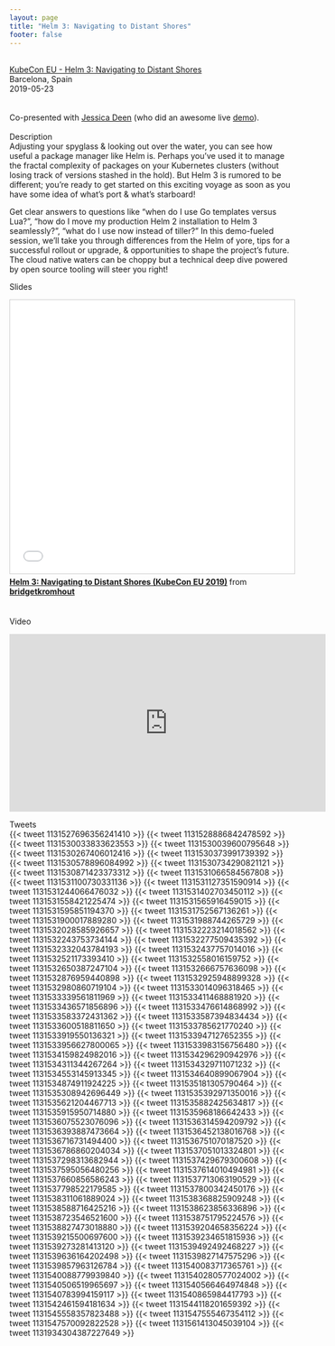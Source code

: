 ```yaml
---
layout: page
title: "Helm 3: Navigating to Distant Shores"
footer: false
---
```



<br>
<div class="views-field views-field-nothing">        <span class="field-content views-field-field-details"><a href="https://sched.co/MPXf">KubeCon EU - Helm 3: Navigating to Distant Shores</a><br>Barcelona, Spain<br><span class="date-display-start">2019-05-23</span></span></div>
<br>

<br>
Co-presented with <a href="https://twitter.com/jldeen/">Jessica Deen</a> (who did an awesome live <a href="https://github.com/jldeen/helm3-demo">demo</a>).
<br>
<br>
Description
<br>
Adjusting your spyglass & looking out over the water, you can see how useful a package manager like Helm is. Perhaps you’ve used it to manage the fractal complexity of packages on your Kubernetes clusters (without losing track of versions stashed in the hold). But Helm 3 is rumored to be different; you’re ready to get started on this exciting voyage as soon as you have some idea of what’s port & what’s starboard!
<p>
Get clear answers to questions like “when do I use Go templates versus Lua?”, “how do I move my production Helm 2 installation to Helm 3 seamlessly?”, “what do I use now instead of tiller?” In this demo-fueled session, we’ll take you through differences from the Helm of yore, tips for a successful rollout or upgrade, & opportunities to shape the project’s future. The cloud native waters can be choppy but a technical deep dive powered by open source tooling will steer you right!
<br>

Slides
<br>
<iframe src="//www.slideshare.net/slideshow/embed_code/key/5T38Zyi21jM0p4" width="595" height="485" frameborder="0" marginwidth="0" marginheight="0" scrolling="no" style="border:1px solid #CCC; border-width:1px; margin-bottom:5px; max-width: 100%;" allowfullscreen> </iframe> <div style="margin-bottom:5px"> <strong> <a href="//www.slideshare.net/bridgetkromhout/helm-3-navigating-to-distant-shores-kubecon-eu-2019" title="Helm 3: Navigating to Distant Shores (KubeCon EU 2019)" target="_blank">Helm 3: Navigating to Distant Shores (KubeCon EU 2019)</a> </strong> from <strong><a href="//www.slideshare.net/bridgetkromhout" target="_blank">bridgetkromhout</a></strong> </div>
<br>

Video
<br>
<iframe width="560" height="315" src="https://www.youtube.com/embed/lYzrhzLAxUI" frameborder="0" allow="accelerometer; autoplay; encrypted-media; gyroscope; picture-in-picture" allowfullscreen></iframe>
<p>

Tweets
<br>
{{< tweet 1131527696356241410 >}}
{{< tweet 1131528886842478592 >}}
{{< tweet 1131530033833623553 >}}
{{< tweet 1131530039600795648 >}}
{{< tweet 1131530267406012416 >}}
{{< tweet 1131530373991739392 >}}
{{< tweet 1131530578896084992 >}}
{{< tweet 1131530734290821121 >}}
{{< tweet 1131530871423373312 >}}
{{< tweet 1131531066584567808 >}}
{{< tweet 1131531100730331136 >}}
{{< tweet 1131531127351590914 >}}
{{< tweet 1131531244066476032 >}}
{{< tweet 1131531402703450112 >}}
{{< tweet 1131531558421225474 >}}
{{< tweet 1131531565916459015 >}}
{{< tweet 1131531595851194370 >}}
{{< tweet 1131531752567136261 >}}
{{< tweet 1131531900017889280 >}}
{{< tweet 1131531988744265729 >}}
{{< tweet 1131532028585926657 >}}
{{< tweet 1131532223214018562 >}}
{{< tweet 1131532243753734144 >}}
{{< tweet 1131532277509435392 >}}
{{< tweet 1131532332043784193 >}}
{{< tweet 1131532437757014016 >}}
{{< tweet 1131532521173393410 >}}
{{< tweet 1131532558016159752 >}}
{{< tweet 1131532650387247104 >}}
{{< tweet 1131532666757636098 >}}
{{< tweet 1131532876959440898 >}}
{{< tweet 1131532925948899328 >}}
{{< tweet 1131532980860719104 >}}
{{< tweet 1131533014096318465 >}}
{{< tweet 1131533339561811969 >}}
{{< tweet 1131533411468881920 >}}
{{< tweet 1131533436571856896 >}}
{{< tweet 1131533476614868992 >}}
{{< tweet 1131533583372431362 >}}
{{< tweet 1131533587394834434 >}}
{{< tweet 1131533600518811650 >}}
{{< tweet 1131533785621770240 >}}
{{< tweet 1131533919550136321 >}}
{{< tweet 1131533947127652355 >}}
{{< tweet 1131533956627800065 >}}
{{< tweet 1131533983156756480 >}}
{{< tweet 1131534159824982016 >}}
{{< tweet 1131534296290942976 >}}
{{< tweet 1131534311344267264 >}}
{{< tweet 1131534329711071232 >}}
{{< tweet 1131534553145913345 >}}
{{< tweet 1131534640899067904 >}}
{{< tweet 1131534874911924225 >}}
{{< tweet 1131535181305790464 >}}
{{< tweet 1131535308942696449 >}}
{{< tweet 1131535392971350016 >}}
{{< tweet 1131535621204467713 >}}
{{< tweet 1131535882425634817 >}}
{{< tweet 1131535915950714880 >}}
{{< tweet 1131535968186642433 >}}
{{< tweet 1131536075523076096 >}}
{{< tweet 1131536314594209792 >}}
{{< tweet 1131536393887473664 >}}
{{< tweet 1131536452138016768 >}}
{{< tweet 1131536716731494400 >}}
{{< tweet 1131536751070187520 >}}
{{< tweet 1131536786860204034 >}}
{{< tweet 1131537051013324801 >}}
{{< tweet 1131537298313682944 >}}
{{< tweet 1131537429679300608 >}}
{{< tweet 1131537595056480256 >}}
{{< tweet 1131537614010494981 >}}
{{< tweet 1131537660856586243 >}}
{{< tweet 1131537713063190529 >}}
{{< tweet 1131537798522179585 >}}
{{< tweet 1131537800342450176 >}}
{{< tweet 1131538311061889024 >}}
{{< tweet 1131538368825909248 >}}
{{< tweet 1131538588716425216 >}}
{{< tweet 1131538623856336896 >}}
{{< tweet 1131538723546521600 >}}
{{< tweet 1131538751795224576 >}}
{{< tweet 1131538827473018880 >}}
{{< tweet 1131539204658356224 >}}
{{< tweet 1131539215500697600 >}}
{{< tweet 1131539234651815936 >}}
{{< tweet 1131539273281413120 >}}
{{< tweet 1131539492492468227 >}}
{{< tweet 1131539636164202498 >}}
{{< tweet 1131539827147575296 >}}
{{< tweet 1131539857963126784 >}}
{{< tweet 1131540083717365761 >}}
{{< tweet 1131540088779939840 >}}
{{< tweet 1131540280577024002 >}}
{{< tweet 1131540506519965697 >}}
{{< tweet 1131540566464974848 >}}
{{< tweet 1131540783994159117 >}}
{{< tweet 1131540865984417793 >}}
{{< tweet 1131542461594181634 >}}
{{< tweet 1131544118201659392 >}}
{{< tweet 1131545558357823488 >}}
{{< tweet 1131547555467354112 >}}
{{< tweet 1131547570092822528 >}}
{{< tweet 1131561413045039104 >}}
{{< tweet 1131934304387227649 >}}

